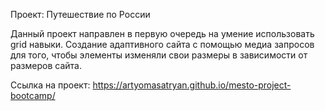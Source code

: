 Проект: Путешествие по России

Данный проект направлен в первую очередь на умение использовать grid навыки. Создание адаптивного сайта с помощью медиа запросов для того, чтобы элементы изменяли свои размеры в зависимости от размеров сайта.

Ссылка на проект:  https://artyomasatryan.github.io/mesto-project-bootcamp/
